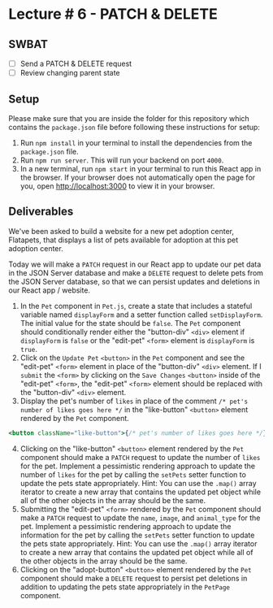 # Lecture # 6 - PATCH & DELETE
## SWBAT
- [ ] Send a PATCH & DELETE request
- [ ] Review changing parent state

## Setup
Please make sure that you are inside the folder for this repository which contains the `package.json` file before following these instructions for setup:

1. Run `npm install` in your terminal to install the dependencies from the `package.json` file.
2. Run `npm run server`. This will run your backend on port `4000`.
3. In a new terminal, run `npm start` in your terminal to run this React app in the browser. If your browser does not automatically open the page for you, open [http://localhost:3000](http://localhost:3000) to view it in your browser.

## Deliverables

We've been asked to build a website for a new pet adoption center, Flatapets, that displays a list of pets available for adoption at this pet adoption center.

Today we will make a `PATCH` request in our React app to update our pet data in the JSON Server database and make a `DELETE` request to delete pets from the JSON Server database, so that we can persist updates and deletions in our React app / website.

1. In the `Pet` component in `Pet.js`, create a state that includes a stateful variable named `displayForm` and a setter function called `setDisplayForm`. The initial value for the state should be `false`. The `Pet` component should conditionally render either the "button-div" `<div>` element if `displayForm` is `false` or the "edit-pet" `<form>` element is `displayForm` is `true`.
2. Click on the `Update Pet` `<button>` in the `Pet` component and see the "edit-pet" `<form>` element in place of the "button-div" `<div>` element. If I `submit` the `<form>` by clicking on the `Save Changes` `<button>` inside of the "edit-pet" `<form>`, the "edit-pet" `<form>` element should be replaced with the "button-div" `<div>` element.
3. Display the pet's number of `likes` in place of the comment `/* pet's number of likes goes here */` in the "like-button" `<button>` element rendered by the `Pet` component.
``` jsx
<button className="like-button">{/* pet's number of likes goes here */} Likes</button>
```
4. Clicking on the "like-button" `<button>` element rendered by the `Pet` component should make a `PATCH` request to update the number of `likes` for the pet. Implement a pessimistic rendering approach to update the number of `likes` for the pet by calling the `setPets` setter function to update the pets state appropriately. Hint: You can use the `.map()` array iterator to create a new array that contains the updated pet object while all of the other objects in the array should be the same.
5. Submitting the "edit-pet" `<form>` rendered by the `Pet` component should make a `PATCH` request to update the `name`, `image`, and `animal_type` for the pet. Implement a pessimistic rendering approach to update the information for the pet by calling the `setPets` setter function to update the pets state appropriately. Hint: You can use the `.map()` array iterator to create a new array that contains the updated pet object while all of the other objects in the array should be the same.
6. Clicking on the "adopt-button" `<button>` element rendered by the `Pet` component should make a `DELETE` request to persist pet deletions in addition to updating the pets state appropriately in the `PetPage` component.